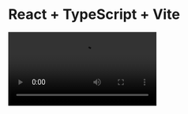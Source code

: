# React + TypeScript + Vite

<video controls src="20250605-0422-37.3639662.mp4" title="Maquetado "></video>
